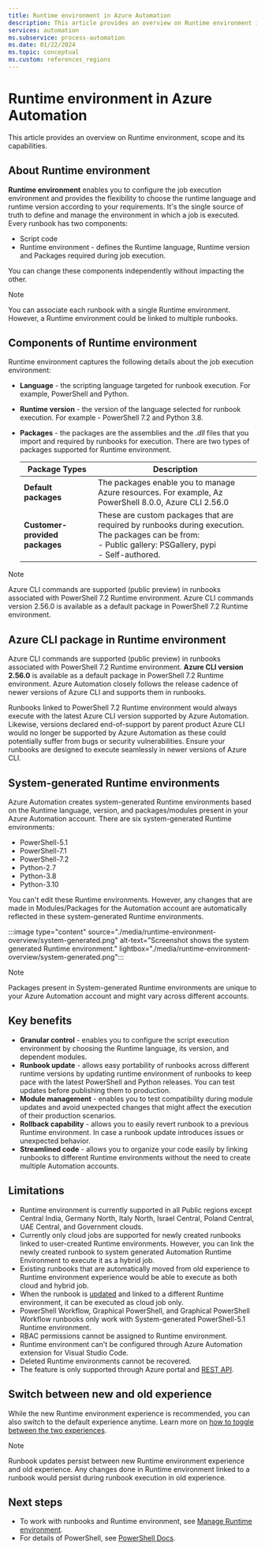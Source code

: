 ```yaml
---
title: Runtime environment in Azure Automation
description: This article provides an overview on Runtime environment in Azure Automation.
services: automation
ms.subservice: process-automation
ms.date: 01/22/2024
ms.topic: conceptual
ms.custom: references_regions
---
```


# Runtime environment in Azure Automation

This article provides an overview on Runtime environment, scope and its capabilities.

## About Runtime environment

**Runtime environment** enables you to configure the job execution environment and provides the flexibility to choose the runtime language and runtime version according to your requirements. It's the single source of truth to define and manage the environment in which a job is executed. Every runbook has two components:

- Script code
- Runtime environment - defines the Runtime language, Runtime version and Packages required during job execution.

You can change these components independently without impacting the other.

> [!NOTE]
> You can associate each runbook with a single Runtime environment. However, a Runtime environment could be linked to multiple runbooks.


## Components of Runtime environment

Runtime environment captures the following details about the job execution environment:

-  **Language** - the scripting language targeted for runbook execution. For example, PowerShell and Python.
- **Runtime version** - the version of the language selected for runbook execution. For example - PowerShell 7.2 and Python 3.8.
- **Packages** - the packages are the assemblies and the *.dll* files that you import and required by runbooks for execution. There are two types of packages supported for Runtime environment.
    
   |**Package Types** | **Description** |
   |---------|---------|
   |**Default packages**  | The packages enable you to manage Azure resources. For example, Az PowerShell 8.0.0, Azure CLI 2.56.0|
   |**Customer-provided packages** | These are custom packages that are required by runbooks during execution. The packages can be from: </br> - Public gallery: PSGallery, pypi </br> - Self-authored. |

> [!NOTE]
> Azure CLI commands are supported (public preview) in runbooks associated with PowerShell 7.2 Runtime environment. Azure CLI commands version 2.56.0 is available as a default package in PowerShell 7.2 Runtime environment.

## Azure CLI package in Runtime environment 

Azure CLI commands are supported (public preview) in runbooks associated with PowerShell 7.2 Runtime environment. **Azure CLI version 2.56.0** is available as a default package in PowerShell 7.2 Runtime environment. Azure Automation closely follows the release cadence of newer versions of Azure CLI and supports them in runbooks. 

Runbooks linked to PowerShell 7.2 Runtime environment would always execute with the latest Azure CLI version supported by Azure Automation. Likewise, versions declared end-of-support by parent product Azure CLI would no longer be supported by Azure Automation as these could potentially suffer from bugs or security vulnerabilities. Ensure your runbooks are designed to execute seamlessly in newer versions of Azure CLI.

## System-generated Runtime environments

Azure Automation creates system-generated Runtime environments based on the Runtime language, version, and packages/modules present in your Azure Automation account. There are six system-generated Runtime environments:

- PowerShell-5.1
- PowerShell-7.1
- PowerShell-7.2
- Python-2.7
- Python-3.8
- Python-3.10

You can't edit these Runtime environments. However, any changes that are made in Modules/Packages for the Automation account are automatically reflected in these system-generated Runtime environments. 

:::image type="content" source="./media/runtime-environment-overview/system-generated.png" alt-text="Screenshot shows the system generated Runtime environment." lightbox="./media/runtime-environment-overview/system-generated.png":::

> [!NOTE]
> Packages present in System-generated Runtime environments are unique to your Azure Automation account and might vary across different accounts. 

## Key benefits

- **Granular control** - enables you to configure the script execution environment by choosing the Runtime language, its version, and dependent modules.
- **Runbook update** - allows easy portability of runbooks across different runtime versions by updating runtime environment of runbooks to keep pace with the latest PowerShell and Python releases. You can test updates before publishing them to production.
- **Module management** - enables you to test compatibility during module updates and avoid unexpected changes that might affect the execution of their production scenarios.
- **Rollback capability** - allows you to easily revert runbook to a previous Runtime environment. In case a runbook update introduces issues or unexpected behavior.
- **Streamlined code** - allows you to organize your code easily by linking runbooks to different Runtime environments without the need to create multiple Automation accounts.

## Limitations

- Runtime environment is currently supported in all Public regions except Central India, Germany North, Italy North, Israel Central, Poland Central, UAE Central, and Government clouds.
- Currently only cloud jobs are supported for newly created runbooks linked to user-created Runtime environments. However, you can link the newly created runbook to system generated Automation Runtime Environment to execute it as a hybrid job.
- Existing runbooks that are automatically moved from old experience to Runtime environment experience would be able to execute as both cloud and hybrid job. 
- When the runbook is [updated](manage-runtime-environment.md) and linked to a different Runtime environment, it can be executed as cloud job only.
- PowerShell Workflow, Graphical PowerShell, and Graphical PowerShell Workflow runbooks only work with System-generated PowerShell-5.1 Runtime environment.
- RBAC permissions cannot be assigned to Runtime environment.
- Runtime environment can't be configured through Azure Automation extension for Visual Studio Code.
- Deleted Runtime environments cannot be recovered.  
- The feature is only supported through Azure portal and [REST API](/rest/api/automation/operation-groups?view=rest-automation-2023-05-15-preview).

## Switch between new and old experience

While the new Runtime environment experience is recommended, you can also switch to the default experience anytime. Learn more on [how to toggle between the two experiences](manage-runtime-environment.md#switch-between-runtime-environment-and-old-experience).

> [!NOTE]
> Runbook updates persist between new Runtime environment experience and old experience. Any changes done in Runtime environment linked to a runbook would persist during runbook execution in old experience.

## Next steps

* To work with runbooks and Runtime environment, see [Manage Runtime environment](manage-runtime-environment.md).
* For details of PowerShell, see [PowerShell Docs](/powershell/scripting/overview).

